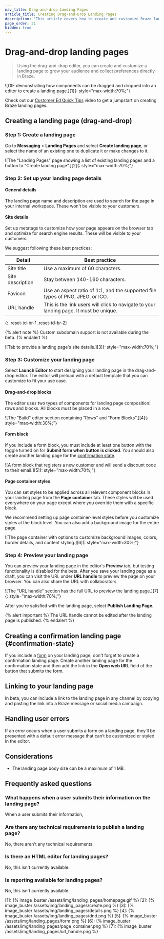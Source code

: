 ```yaml
---
nav_title: Drag-and-drop Landing Pages
article_title: Creating Drag-and-Drop Landing Pages
description: "This article covers how to create and customize Braze landing pages with the drag-and-drop editor."
page_order: 31
hidden: true
---
```


# Drag-and-drop landing pages

> Using the drag-and-drop editor, you can create and customize a landing page to grow your audience and collect preferences directly in Braze.

![GIF demonstrating how components can be dragged and dropped into an editor to create a landing page.][1]{: style="max-width:70%;"}

Check out our [Customer Ed Quick Tips]() video to get a jumpstart on creating Braze landing pages.

## Creating a landing page (drag-and-drop)

### Step 1: Create a landing page

Go to **Messaging** > **Landing Pages** and select **Create landing page**, or select the name of an existing one to duplicate it or make changes to it.

![The "Landing Pages" page showing a list of existing landing pages and a button to "Create landing page".][2]{: style="max-width:70%;"}

### Step 2: Set up your landing page details

#### General details

The landing page name and description are used to search for the page in your internal workspace. These won't be visible to your customers.

#### Site details

Set up metatags to customize how your page appears on the browser tab and optimize for search engine results. These will be visible to your customers.

We suggest following these best practices:

| Detail | Best practice |
| --- | --- |
| Site title | Use a maximum of 60 characters. |
| Site description | Stay between 140-160 characters.|
| Favicon | Use an aspect ratio of 1:1, and the supported file types of PNG, JPEG, or ICO. |
| URL handle | This is the link users will click to navigate to your landing page. It must be unique. |
{: .reset-td-br-1 .reset-td-br-2}

{% alert note %}
Custom subdomain support is not available during the beta.
{% endalert %}

![Tab to provide a landing page's site details.][3]{: style="max-width:70%;"}

### Step 3: Customize your landing page

Select **Launch Editor** to start designing your landing page in the drag-and-drop editor. The editor will preload with a default template that you can customize to fit your use case.

#### Drag-and-drop blocks

The editor uses two types of components for landing page composition: rows and blocks. All blocks must be placed in a row.

![The "Build" editor section containing "Rows" and "Form Blocks".][4]{: style="max-width:30%;"}

#### Form block

If you include a form block, you must include at least one button with the toggle turned on for **Submit form when button is clicked**. You should also create another landing page for the [confirmation state](#confirmation-state).

![A form block that registers a new customer and will send a discount code to their email.][5]{: style="max-width:70%;"}

#### Page container styles

You can set styles to be applied across all relevent component blocks in your landing page from the **Page container** tab. These styles will be used everywhere on your page except where you override them with a specific block.

We recommend setting up page container-level styles before you customize styles at the block level. You can also add a background image for the entire page.

![The page container with options to customize background images, colors, border details, and content styling.][6]{: style="max-width:30%;"}

### Step 4: Preview your landing page

You can preview your landing page in the editor's **Preview** tab, but testing functionality is disabled for the beta. After you save your landing page as a draft, you can visit the URL under **URL handle** to preview the page on your browser. You can also share the URL with collaborators.

![The "URL handle" section has the full URL to preview the landing page.][7]{: style="max-width:70%;"}

After you're satisfied with the landing page, select **Publish Landing Page**.

{% alert important %}
The URL handle cannot be edited after the landing page is published.
{% endalert %}

## Creating a confirmation landing page {#confirmation-state}

If you include a [form](#form-block) on your landing page, don't forget to create a confirmation landing page. Create another landing page for the confirmation state and then add the link in the **Open web URL** field of the button that submits the form.

## Linking to your landing page

In beta, you can include a link to the landing page in any channel by copying and pasting the link into a Braze message or social media campaign.

## Handling user errors

If an error occurs when a user submits a form on a landing page, they'll be presented with a default error message that can't be customized or styled in the editor.

## Considerations

- The landing page body size can be a maximum of 1 MB.

## Frequently asked questions

### What happens when a user submits their information on the landing page?

When a user submits their information, 

### Are there any technical requirements to publish a landing page?

No, there aren't any technical requirements.

### Is there an HTML editor for landing pages?

No, this isn't currently available.

### Is reporting available for landing pages?

No, this isn't currently available.

[1]: {% image_buster /assets/img/landing_pages/homepage.gif %}
[2]: {% image_buster /assets/img/landing_pages/create.png %}
[3]: {% image_buster /assets/img/landing_pages/details.png %}
[4]: {% image_buster /assets/img/landing_pages/dnd.png %}
[5]: {% image_buster /assets/img/landing_pages/form.png %}
[6]: {% image_buster /assets/img/landing_pages/page_container.png %}
[7]: {% image_buster /assets/img/landing_pages/url_handle.png %}